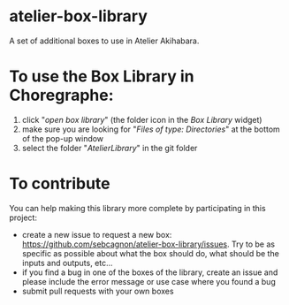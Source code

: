 atelier-box-library
===================

A set of additional boxes to use in Atelier Akihabara.

# To use the Box Library in Choregraphe:
1. click "*open box library*" (the folder icon in the *Box Library* widget)
2. make sure you are looking for "*Files of type: Directories*" at the bottom of the pop-up window
3. select the folder "*AtelierLibrary*" in the git folder

# To contribute

You can help making this library more complete by participating in this project:
* create a new issue to request a new box: https://github.com/sebcagnon/atelier-box-library/issues. Try to be as specific as possible about what the box should do, what should be the inputs and outputs, etc...
* if you find a bug in one of the boxes of the library, create an issue and please include the error message or use case where you found a bug
* submit pull requests with your own boxes
